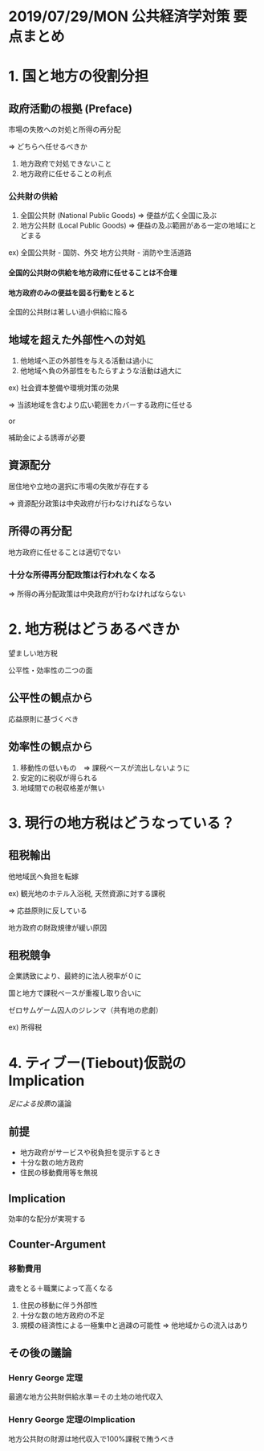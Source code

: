 # 2019/07/29/MON 公共経済学対策 要点まとめ

# 1. 国と地方の役割分担

## 政府活動の根拠 (Preface)

市場の失敗への対処と所得の再分配

=> どちらへ任せるべきか

1. 地方政府で対処できないこと
2. 地方政府に任せることの利点

### 公共財の供給

1. 全国公共財 (National Public Goods) => 便益が広く全国に及ぶ
2. 地方公共財 (Local Public Goods) => 便益の及ぶ範囲がある一定の地域にとどまる

ex)
全国公共財 - 国防、外交
地方公共財 - 消防や生活道路

#### 全国的公共財の供給を地方政府に任せることは不合理

#### 地方政府のみの便益を図る行動をとると

全国的公共財は著しい過小供給に陥る

## 地域を超えた外部性への対処

1. 他地域へ正の外部性を与える活動は過小に
2. 他地域へ負の外部性をもたらすような活動は過大に

ex)
社会資本整備や環境対策の効果

=> 当該地域を含むより広い範囲をカバーする政府に任せる

or

補助金による誘導が必要

## 資源配分

居住地や立地の選択に市場の失敗が存在する

=> 資源配分政策は中央政府が行わなければならない

## 所得の再分配

地方政府に任せることは適切でない

### 十分な所得再分配政策は行われなくなる

=> 所得の再分配政策は中央政府が行わなければならない

# 2. 地方税はどうあるべきか

望ましい地方税

公平性・効率性の二つの面

## 公平性の観点から

応益原則に基づくべき

## 効率性の観点から

1. 移動性の低いもの　=> 課税ベースが流出しないように
2. 安定的に税収が得られる
3. 地域間での税収格差が無い

# 3. 現行の地方税はどうなっている？

## 租税輸出

他地域民へ負担を転嫁

ex) 観光地のホテル入浴税, 天然資源に対する課税

=> 応益原則に反している

地方政府の財政規律が緩い原因

## 租税競争

企業誘致により、最終的に法人税率が０に

国と地方で課税ベースが重複し取り合いに

ゼロサムゲーム囚人のジレンマ（共有地の悲劇）

ex) 所得税

# 4. ティブー(Tiebout)仮説のImplication

*足による投票*の議論

## 前提

- 地方政府がサービスや税負担を提示するとき
- 十分な数の地方政府
- 住民の移動費用等を無視

## Implication

効率的な配分が実現する

## Counter-Argument

### 移動費用

歳をとる＋職業によって高くなる

1. 住民の移動に伴う外部性
2. 十分な数の地方政府の不足
3. 規模の経済性による一極集中と過疎の可能性
=> 他地域からの流入はあり

## その後の議論

### Henry George 定理

最適な地方公共財供給水準＝その土地の地代収入

### Henry George 定理のImplication

地方公共財の財源は地代収入で100%課税で賄うべき
